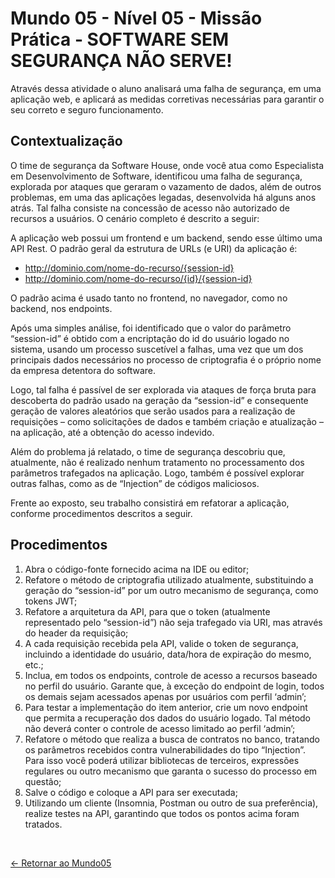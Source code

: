# Mundo 05 - Nível 05 - Missão Prática - SOFTWARE SEM SEGURANÇA NÃO SERVE!

Através dessa atividade o aluno analisará uma falha de segurança, em uma aplicação web, e aplicará as medidas corretivas necessárias para garantir o seu correto e seguro funcionamento.

## Contextualização

O time de segurança da Software House, onde você atua como Especialista em Desenvolvimento de Software, identificou uma falha de segurança, explorada por ataques que geraram o vazamento de dados, além de outros problemas, em uma das aplicações legadas, desenvolvida há alguns anos atrás. Tal falha consiste na concessão de acesso não autorizado de recursos a usuários. O cenário completo é descrito a seguir:

A aplicação web possui um frontend e um backend, sendo esse último uma API Rest. O padrão geral da estrutura de URLs (e URI) da aplicação é:

- http://dominio.com/nome-do-recurso/{session-id}
- http://dominio.com/nome-do-recurso/{id}/{session-id}

O padrão acima é usado tanto no frontend, no navegador, como no backend, nos endpoints.

Após uma simples análise, foi identificado que o valor do parâmetro “session-id” é obtido com a encriptação do id do usuário logado no sistema, usando um processo suscetível a falhas, uma vez que um dos principais dados necessários no processo de criptografia é o próprio nome da empresa detentora do software.

Logo, tal falha é passível de ser explorada via ataques de força bruta para descoberta do padrão usado na geração da “session-id” e consequente geração de valores aleatórios que serão usados para a realização de requisições – como solicitações de dados e também criação e atualização – na aplicação, até a obtenção do acesso indevido.

Além do problema já relatado, o time de segurança descobriu que, atualmente, não é realizado nenhum tratamento no processamento dos parâmetros trafegados na aplicação. Logo, também é possível explorar outras falhas, como as de “Injection” de códigos maliciosos.

Frente ao exposto, seu trabalho consistirá em refatorar a aplicação, conforme procedimentos descritos a seguir.

## Procedimentos

1. Abra o código-fonte fornecido acima na IDE ou editor;
2. Refatore o método de criptografia utilizado atualmente, substituindo a geração do “session-id” por um outro mecanismo de segurança, como tokens JWT;
3. Refatore a arquitetura da API, para que o token (atualmente representado pelo “session-id”) não seja trafegado via URI, mas através do header da requisição;
4. A cada requisição recebida pela API, valide o token de segurança, incluindo a identidade do usuário, data/hora de expiração do mesmo, etc.;
5. Inclua, em todos os endpoints, controle de acesso a recursos baseado no perfil do usuário. Garante que, à exceção do endpoint de login, todos os demais sejam acessados apenas por usuários com perfil ‘admin’;
6. Para testar a implementação do item anterior, crie um novo endpoint que permita a recuperação dos dados do usuário logado. Tal método não deverá conter o controle de acesso limitado ao perfil ‘admin’;
7. Refatore o método que realiza a busca de contratos no banco, tratando os parâmetros recebidos contra vulnerabilidades do tipo “Injection”. Para isso você poderá utilizar bibliotecas de terceiros, expressões regulares ou outro mecanismo que garanta o sucesso do processo em questão;
8. Salve o código e coloque a API para ser executada;
9. Utilizando um cliente (Insomnia, Postman ou outro de sua preferência), realize testes na API, garantindo que todos os pontos acima foram tratados.

<br>
  
[<- Retornar ao Mundo05](https://github.com/GilvanPOliveira/FullStack/tree/main/softwareSeguranca)

